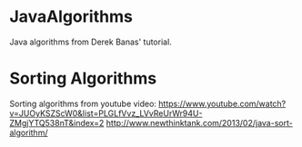 # JavaAlgorithms

Java algorithms from  Derek Banas' tutorial.

# Sorting Algorithms
Sorting algorithms from youtube video: https://www.youtube.com/watch?v=JUOyKSZScW0&list=PLGLfVvz_LVvReUrWr94U-ZMgjYTQ538nT&index=2
http://www.newthinktank.com/2013/02/java-sort-algorithm/

